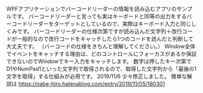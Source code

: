 WPFアプリケーションでバーコードリーダーの情報を読み込むアプリのサンプルです。
バーコードリーダーと言っても実はキーボードと同等の出力をするバーコードリーダーをターゲットとしているので、実際はキーボード入力と同じしくみです。
バーコードリーダーの仕様次第ですが読み込んだ文字列＋改行コードが一般的なので改行コードをキャッチしたら1つのコードを読んだと判断して大丈夫です。
（バーコードの仕様をきちんと理解してください。）
Window全体でイベントをキャッチする理由は、どのコントロールにフォーカスがあるか保証できないのでWindowでキー入力をキャッチします。
数字は押したキー次第でD1やNumPad1といった文字列で取得されるので、取得した文字列から「最後の1文字を取得」する仕組みが必用です。
2019/11/6 少々修正しました。
簡単な解説は
https://nabe-hiro.hatenablog.com/entry/2019/11/05/180301
